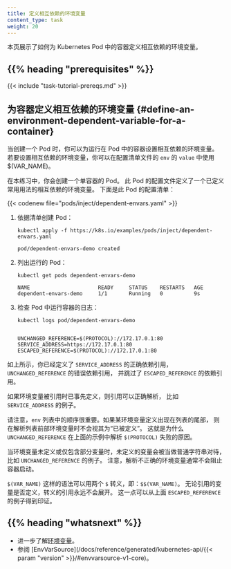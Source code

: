 ```yaml
---
title: 定义相互依赖的环境变量
content_type: task
weight: 20
---
```

<!-- 
title: Define Dependent Environment Variables
-->

<!-- overview -->

<!-- 
This page shows how to define dependent environment variables for a container
in a Kubernetes Pod.
-->
本页展示了如何为 Kubernetes Pod 中的容器定义相互依赖的环境变量。

## {{% heading "prerequisites" %}}

{{< include "task-tutorial-prereqs.md" >}}

<!-- steps -->

<!-- 
## Define an environment dependent variable for a container

When you create a Pod, you can set dependent environment variables for the containers that run in the Pod. To set dependent environment variables, you can use $(VAR_NAME) in the `value` of `env` in the configuration file.

In this exercise, you create a Pod that runs one container. The configuration
file for the Pod defines a dependent environment variable with common usage defined. Here is the configuration manifest for the
Pod:
-->
## 为容器定义相互依赖的环境变量   {#define-an-environment-dependent-variable-for-a-container}

当创建一个 Pod 时，你可以为运行在 Pod 中的容器设置相互依赖的环境变量。
若要设置相互依赖的环境变量，你可以在配置清单文件的 `env` 的 `value` 中使用 $(VAR_NAME)。

在本练习中，你会创建一个单容器的 Pod。
此 Pod 的配置文件定义了一个已定义常用用法的相互依赖的环境变量。
下面是此 Pod 的配置清单：

{{< codenew file="pods/inject/dependent-envars.yaml" >}}

<!--
1. Create a Pod based on that manifest:
-->
1. 依据清单创建 Pod：

   ```shell
   kubectl apply -f https://k8s.io/examples/pods/inject/dependent-envars.yaml
   ```
   ```
   pod/dependent-envars-demo created
   ```

<!--
2. List the running Pods:
-->
2. 列出运行的 Pod：

   ```shell
   kubectl get pods dependent-envars-demo
   ```
   ```
   NAME                      READY     STATUS    RESTARTS   AGE
   dependent-envars-demo     1/1       Running   0          9s
   ```

<!--
3. Check the logs for the container running in your Pod:
-->
3. 检查 Pod 中运行容器的日志：

   ```shell
   kubectl logs pod/dependent-envars-demo
   ```
   ```

   UNCHANGED_REFERENCE=$(PROTOCOL)://172.17.0.1:80
   SERVICE_ADDRESS=https://172.17.0.1:80
   ESCAPED_REFERENCE=$(PROTOCOL)://172.17.0.1:80
   ```

<!-- 
As shown above, you have defined the correct dependency reference of `SERVICE_ADDRESS`, bad dependency reference of `UNCHANGED_REFERENCE` and skip dependent references of `ESCAPED_REFERENCE`.

When an environment variable is already defined when being referenced,
the reference can be correctly resolved, such as in the `SERVICE_ADDRESS` case.
-->
如上所示，你已经定义了 `SERVICE_ADDRESS` 的正确依赖引用，
`UNCHANGED_REFERENCE` 的错误依赖引用，
并跳过了 `ESCAPED_REFERENCE` 的依赖引用。

如果环境变量被引用时已事先定义，则引用可以正确解析，
比如 `SERVICE_ADDRESS` 的例子。

<!--
Note that order matters in the `env` list. An environment variable is not considered
"defined" if it is specified further down the list. That is why `UNCHANGED_REFERENCE`
fails to resolve `$(PROTOCOL)` in the example above.
-->
请注意，`env` 列表中的顺序很重要。如果某环境变量定义出现在列表的尾部，
则在解析列表前部环境变量时不会视其为“已被定义”。
这就是为什么 `UNCHANGED_REFERENCE` 在上面的示例中解析 `$(PROTOCOL)` 失败的原因。

<!-- 
When the environment variable is undefined or only includes some variables, the undefined environment variable is treated as a normal string, such as `UNCHANGED_REFERENCE`. Note that incorrectly parsed environment variables, in general, will not block the container from starting.

The `$(VAR_NAME)` syntax can be escaped with a double `$`, ie: `$$(VAR_NAME)`.
Escaped references are never expanded, regardless of whether the referenced variable
is defined or not. This can be seen from the `ESCAPED_REFERENCE` case above.
-->
当环境变量未定义或仅包含部分变量时，未定义的变量会被当做普通字符串对待，
比如 `UNCHANGED_REFERENCE` 的例子。
注意，解析不正确的环境变量通常不会阻止容器启动。

`$(VAR_NAME)` 这样的语法可以用两个 `$` 转义，即：`$$(VAR_NAME)`。
无论引用的变量是否定义，转义的引用永远不会展开。
这一点可以从上面 `ESCAPED_REFERENCE` 的例子得到印证。

## {{% heading "whatsnext" %}}

<!--
* Learn more about [environment variables](/docs/tasks/inject-data-application/environment-variable-expose-pod-information/).
* See [EnvVarSource](/docs/reference/generated/kubernetes-api/{{< param "version" >}}/#envvarsource-v1-core).
-->
* 进一步了解[环境变量](/zh-cn/docs/tasks/inject-data-application/environment-variable-expose-pod-information/)。
* 参阅 [EnvVarSource](/docs/reference/generated/kubernetes-api/{{< param "version" >}}/#envvarsource-v1-core)。

